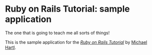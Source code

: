 # Ruby on Rails Tutorial: sample application

The one that is going to teach me all sorts of things!

This is the sample application for
the [*Ruby on Rails Tutorial*](http://railstutorial.org/)
by [Michael Hartl](http://michaelhartl.com/).


